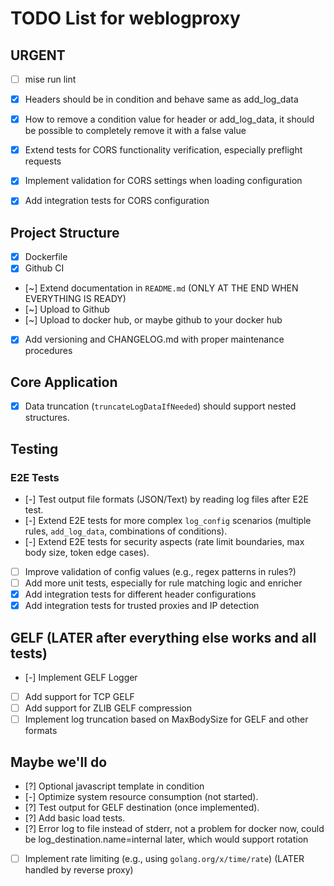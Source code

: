 # TODO List for weblogproxy

## URGENT

- [ ] mise run lint

- [x] Headers should be in condition and behave same as add_log_data
- [x] How to remove a condition value for header or add_log_data, it should be possible to completely remove it with a false value

- [x] Extend tests for CORS functionality verification, especially preflight requests
- [x] Implement validation for CORS settings when loading configuration
- [x] Add integration tests for CORS configuration

## Project Structure

- [x] Dockerfile
- [x] Github CI
- [~] Extend documentation in `README.md` (ONLY AT THE END WHEN EVERYTHING IS READY)
- [~] Upload to Github
- [~] Upload to docker hub, or maybe github to your docker hub
- [x] Add versioning and CHANGELOG.md with proper maintenance procedures

## Core Application

- [x] Data truncation (`truncateLogDataIfNeeded`) should support nested structures.

## Testing

### E2E Tests

- [-] Test output file formats (JSON/Text) by reading log files after E2E test.
- [-] Extend E2E tests for more complex `log_config` scenarios (multiple rules, `add_log_data`, combinations of conditions).
- [-] Extend E2E tests for security aspects (rate limit boundaries, max body size, token edge cases). 
- [ ] Improve validation of config values (e.g., regex patterns in rules?)
- [ ] Add more unit tests, especially for rule matching logic and enricher
- [x] Add integration tests for different header configurations
- [x] Add integration tests for trusted proxies and IP detection

## GELF (LATER after everything else works and all tests)

- [-] Implement GELF Logger
- [ ] Add support for TCP GELF
- [ ] Add support for ZLIB GELF compression
- [ ] Implement log truncation based on MaxBodySize for GELF and other formats

## Maybe we'll do

- [?] Optional javascript template in condition
- [-] Optimize system resource consumption (not started). 
- [?] Test output for GELF destination (once implemented).
- [?] Add basic load tests.
- [?] Error log to file instead of stderr, not a problem for docker now, could be log_destination.name=internal later, which would support rotation
- [ ] Implement rate limiting (e.g., using `golang.org/x/time/rate`) (LATER handled by reverse proxy)
